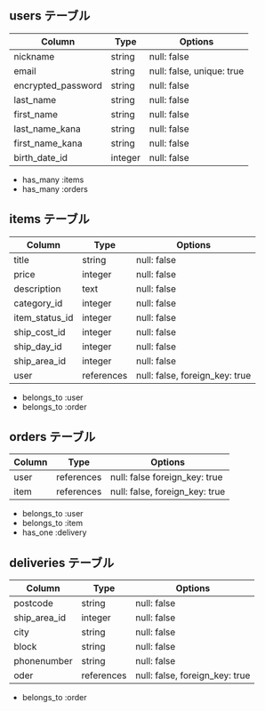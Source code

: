## users テーブル

| Column             | Type    | Options                    |
| ------------------ | ------- | -------------------------- |
| nickname           | string  | null: false                |
| email              | string  | null: false, unique: true  |
| encrypted_password | string  | null: false                |
| last_name          | string  | null: false                |
| first_name         | string  | null: false                |
| last_name_kana     | string  | null: false                |
| first_name_kana    | string  | null: false                |
| birth_date_id      | integer | null: false                |

- has_many :items
- has_many :orders


## items テーブル

| Column         | Type       | Options                        |
| -------------- | ---------- | -------------------------------|
| title          | string     | null: false                    |
| price          | integer    | null: false                    |
| description    | text       | null: false                    |
| category_id    | integer    | null: false                    |
| item_status_id | integer    | null: false                    |
| ship_cost_id   | integer    | null: false                    |
| ship_day_id    | integer    | null: false                    |
| ship_area_id   | integer    | null: false                    |
| user           | references | null: false, foreign_key: true |

- belongs_to :user
- belongs_to :order


## orders テーブル

| Column   | Type       | Options                        |
| -------- | ---------- | ------------------------------ |
| user     | references | null: false  foreign_key: true |
| item     | references | null: false, foreign_key: true |

- belongs_to :user
- belongs_to :item
- has_one :delivery


## deliveries テーブル

| Column       | Type       | Options                        |
| ------------ | -----------| -------------------------------|
| postcode     | string     | null: false                    |
| ship_area_id | integer    | null: false                    |
| city         | string     | null: false                    |
| block        | string     | null: false                    |
| phonenumber  | string     | null: false                    |
| oder         | references | null: false, foreign_key: true | 

- belongs_to :order
